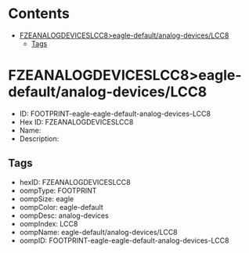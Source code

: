 



Contents
========

* [FZEANALOGDEVICESLCC8>eagle-default/analog-devices/LCC8](#fzeanalogdeviceslcc8eagle-defaultanalog-deviceslcc8)
	* [Tags](#tags)

# FZEANALOGDEVICESLCC8>eagle-default/analog-devices/LCC8

- ID: FOOTPRINT-eagle-eagle-default-analog-devices-LCC8
- Hex ID: FZEANALOGDEVICESLCC8
- Name: 
- Description: 

## Tags

- hexID: FZEANALOGDEVICESLCC8
- oompType: FOOTPRINT
- oompSize: eagle
- oompColor: eagle-default
- oompDesc: analog-devices
- oompIndex: LCC8
- oompName: eagle-default/analog-devices/LCC8
- oompID: FOOTPRINT-eagle-eagle-default-analog-devices-LCC8
